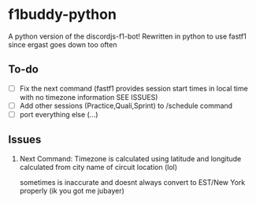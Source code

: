 # f1buddy-python

A python version of the discordjs-f1-bot! 
Rewritten in python to use fastf1 since ergast goes down too often

## To-do

- [ ] Fix the next command (fastf1 provides session start times in local time with no timezone information SEE ISSUES)
- [ ] Add other sessions (Practice,Quali,Sprint) to /schedule command
- [ ] port everything else (...)

## Issues

1.  Next Command: Timezone is calculated using latitude and longitude calculated from city name of circuit location (lol)

    sometimes is inaccurate and doesnt always convert to EST/New York properly (ik you got me jubayer)
